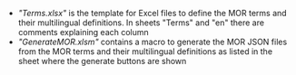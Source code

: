* _"Terms.xlsx"_ is the template for Excel files to define the MOR terms and their multilingual definitions. In sheets "Terms" and "en" there are comments explaining each column 
* _"GenerateMOR.xlsm"_ contains a macro to generate the MOR JSON files from the MOR terms and their multilingual definitions as listed in the sheet where the generate buttons are shown

